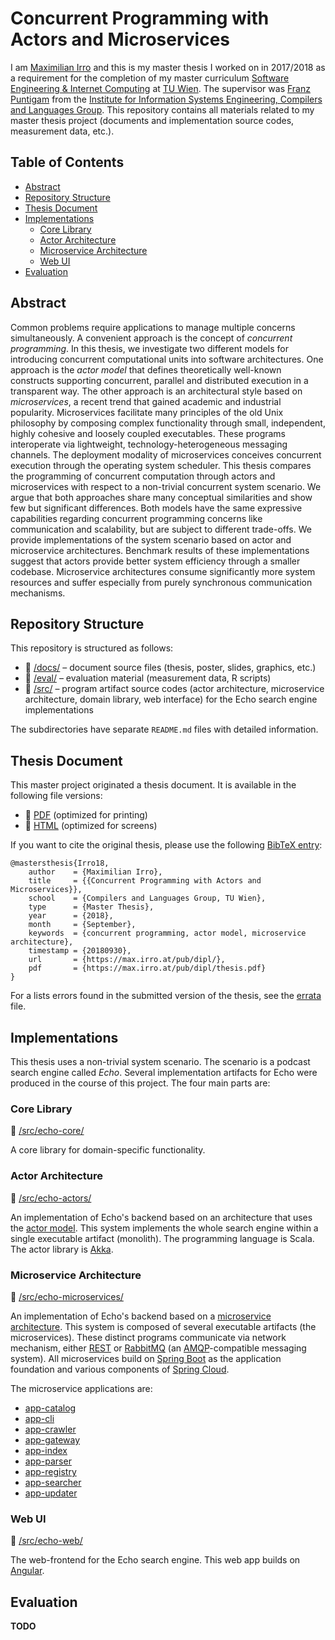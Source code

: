 # Concurrent Programming with Actors and Microservices


I am [Maximilian Irro](https://max.irro.at) and this is my master thesis I worked on in 2017/2018 as a requirement for the completion of my master curriculum [Software Engineering & Internet Computing](http://www.informatik.tuwien.ac.at/studium/angebot/master/software-engineering-and-internet-computing) at [TU Wien](http://www.informatik.tuwien.ac.at). The supervisor was [Franz Puntigam](http://www.complang.tuwien.ac.at/franz/) from the [Institute for Information Systems Engineering, Compilers and Languages Group](http://www.complang.tuwien.ac.at). This repository contains all materials related to my master thesis project (documents and implementation source codes, measurement data, etc.).


## Table of Contents

* [Abstract](#abstract)
* [Repository Structure](#repository-structure)
* [Thesis Document](#thesis-document)
* [Implementations](#implementations)
    * [Core Library](#core-library)
    * [Actor Architecture](#actor-architecture)
    * [Microservice Architecture](#microservice-architecture)
    * [Web UI](#web-ui)
* [Evaluation](#evaluation)


## Abstract


Common problems require applications to manage multiple concerns simultaneously. A convenient approach is the concept of *concurrent programming*. In this thesis, we investigate two different models for introducing concurrent computational units into software architectures. One approach is the *actor model* that defines theoretically well-known constructs supporting concurrent, parallel and distributed execution in a transparent way. The other approach is an architectural style based on *microservices*, a recent trend that gained academic and industrial popularity. Microservices facilitate many principles of the old Unix philosophy by composing complex functionality through small, independent, highly cohesive and loosely coupled executables. These programs interoperate via lightweight, technology-heterogeneous messaging channels. The deployment modality of microservices conceives concurrent execution through the operating system scheduler. This thesis compares the programming of concurrent computation through actors and microservices with respect to a non-trivial concurrent system scenario. We argue that both approaches share many conceptual similarities and show few but significant differences. Both models have the same expressive capabilities regarding concurrent programming concerns like communication and scalability, but are subject to different trade-offs. We provide implementations of the system scenario based on actor and microservice architectures. Benchmark results of these implementations suggest that actors provide better system efficiency through a smaller codebase. Microservice architectures consume significantly more system resources and suffer especially from purely synchronous communication mechanisms.


## Repository Structure


This repository is structured as follows:

* :open_file_folder: [/docs/](docs/) &ndash; document source files (thesis, poster, slides, graphics, etc.)
* :open_file_folder: [/eval/](eval/) &ndash; evaluation material (measurement data, R scripts)
* :open_file_folder: [/src/](src/) &ndash; program artifact source codes (actor architecture, microservice architecture, domain library, web interface) for the Echo search engine implementations

The subdirectories have separate `README.md` files with detailed information.


## Thesis Document


This master project originated a thesis document. It is available in the following file versions:

* :scroll: [PDF](https://max.irro.at/pub/dipl/thesis.pdf) (optimized for printing)
* :page_facing_up: [HTML](https://max.irro.at/pub/dipl/thesis.html) (optimized for screens)

If you want to cite the original thesis, please use the following [BibTeX entry](https://max.irro.at/pub/dipl/thesis.bib):

    @mastersthesis{Irro18,
        author    = {Maximilian Irro},
        title     = {{Concurrent Programming with Actors and Microservices}},
        school    = {Compilers and Languages Group, TU Wien},
        type      = {Master Thesis},
        year      = {2018},
        month     = {September},
        keywords  = {concurrent programming, actor model, microservice architecture},
        timestamp = {20180930},
        url       = {https://max.irro.at/pub/dipl/},
        pdf       = {https://max.irro.at/pub/dipl/thesis.pdf}
    }

For a lists errors found in the submitted version of the thesis, see the [errata](/docs/errata.md) file. 


## Implementations


This thesis uses a non-trivial system scenario. The scenario is a podcast search engine called *Echo*. Several implementation artifacts for Echo were produced in the course of this project. The four main parts are:

### Core Library


:open_file_folder: [/src/echo-core/](src/echo-core/)

A core library for domain-specific functionality.


### Actor Architecture


:open_file_folder: [/src/echo-actors/](src/echo-actors/) 

An implementation of Echo's backend based on an architecture that uses the [actor model](https://en.wikipedia.org/wiki/Actor_model). This system implements the whole search engine within a single executable artifact (monolith). The programming language is Scala. The actor library is [Akka](https://akka.io).


### Microservice Architecture


:open_file_folder: [/src/echo-microservices/](src/echo-microservices/)

An implementation of Echo's backend based on a [microservice architecture](https://en.wikipedia.org/wiki/Microservices). This system is composed of several executable artifacts (the microservices). These distinct programs communicate via network mechanism, either [REST](https://en.wikipedia.org/wiki/Representational_state_transfer) or [RabbitMQ](https://www.rabbitmq.com) (an [AMQP](https://en.wikipedia.org/wiki/Advanced_Message_Queuing_Protocol)-compatible messaging system). All microservices build on [Spring Boot](https://spring.io/projects/spring-boot) as the application foundation and various components of [Spring Cloud](http://projects.spring.io/spring-cloud/).

The microservice applications are:

* [app-catalog](src/echo-microservices/app-catalog/)
* [app-cli](src/echo-microservices/app-cli/)
* [app-crawler](src/echo-microservices/app-crawler/)
* [app-gateway](src/echo-microservices/app-gateway/)
* [app-index](src/echo-microservices/app-index/)
* [app-parser](src/echo-microservices/app-parser/)
* [app-registry](src/echo-microservices/app-registry/)
* [app-searcher](src/echo-microservices/app-searcher/)
* [app-updater](src/echo-microservices/app-updater/)


### Web UI


:open_file_folder: [/src/echo-web/](src/echo-web/)

The web-frontend for the Echo search engine. This web app builds on [Angular](https://angular.io).


## Evaluation


__TODO__